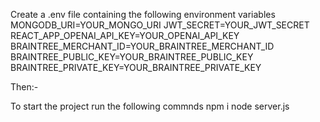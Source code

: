 Create a .env file containing the following environment variables 
MONGODB_URI=YOUR_MONGO_URI
JWT_SECRET=YOUR_JWT_SECRET
REACT_APP_OPENAI_API_KEY=YOUR_OPENAI_API_KEY
BRAINTREE_MERCHANT_ID=YOUR_BRAINTREE_MERCHANT_ID
BRAINTREE_PUBLIC_KEY=YOUR_BRAINTREE_PUBLIC_KEY
BRAINTREE_PRIVATE_KEY=YOUR_BRAINTREE_PRIVATE_KEY

Then:-

To start the project run the following commnds 
npm i
node server.js

